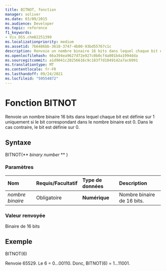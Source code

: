 ```yaml
---
title: BITNOT, fonction
manager: soliver
ms.date: 03/09/2015
ms.audience: Developer
ms.topic: reference
f1_keywords:
- Vis_DSS.chm82251399
ms.localizationpriority: medium
ms.assetid: 7b6486bb-3618-3747-4b00-93bd55767c1c
description: Renvoie un nombre binaire 16 bits dans lequel chaque bit est définie sur 1 uniquement si le bit correspondant dans le nombre binaire est 0. Dans le cas contraire, le bit est définie sur 0.
ms.openlocfilehash: 66a394ea9627d72e927c0b0cf4a001b4a1994dda
ms.sourcegitcommit: a1d9041c20256616c9c183f7d1049142a7ac6991
ms.translationtype: MT
ms.contentlocale: fr-FR
ms.lasthandoff: 09/24/2021
ms.locfileid: "59554872"
---
```

# <a name="bitnot-function"></a>Fonction BITNOT

Renvoie un nombre binaire 16 bits dans lequel chaque bit est définie sur 1 uniquement si le bit correspondant dans le nombre binaire est 0. Dans le cas contraire, le bit est définie sur 0.
  
## <a name="syntax"></a>Syntaxe

BITNOT(** *binary number* ** ) 
  
### <a name="parameters"></a>Paramètres

|**Nom**|**Requis/Facultatif**|**Type de données**|**Description**|
|:-----|:-----|:-----|:-----|
| _nombre binaire_ <br/> |Obligatoire  <br/> |**Numérique** <br/> |Nombre binaire de 16 bits.  <br/> |
   
### <a name="return-value"></a>Valeur renvoyée

Binaire de 16 bits
  
## <a name="example"></a>Exemple

BITNOT(6)
  
Renvoie 65529. Le 6 = 0...00110. Donc, BITNOT(6) = 1...11001.
  

